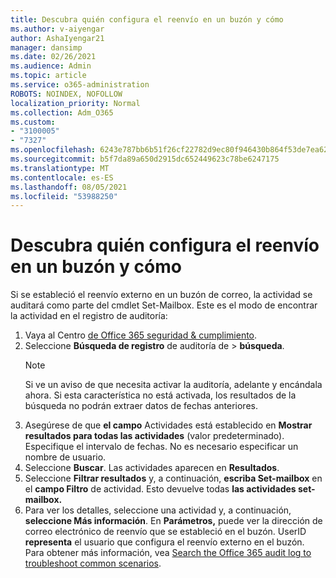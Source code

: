 ```yaml
---
title: Descubra quién configura el reenvío en un buzón y cómo
ms.author: v-aiyengar
author: AshaIyengar21
manager: dansimp
ms.date: 02/26/2021
ms.audience: Admin
ms.topic: article
ms.service: o365-administration
ROBOTS: NOINDEX, NOFOLLOW
localization_priority: Normal
ms.collection: Adm_O365
ms.custom:
- "3100005"
- "7327"
ms.openlocfilehash: 6243e787bb6b51f26cf22782d9ec80f946430b864f53de7ea626b7166a674d2c
ms.sourcegitcommit: b5f7da89a650d2915dc652449623c78be6247175
ms.translationtype: MT
ms.contentlocale: es-ES
ms.lasthandoff: 08/05/2021
ms.locfileid: "53988250"
---
```

# <a name="find-out-who-set-up-forwarding-on-a-mailbox-and-how"></a>Descubra quién configura el reenvío en un buzón y cómo

Si se estableció el reenvío externo en un buzón de correo, la actividad se auditará como parte del cmdlet Set-Mailbox. Este es el modo de encontrar la actividad en el registro de auditoría:

1. Vaya al Centro [de Office 365 seguridad & cumplimiento](https://go.microsoft.com/fwlink/p/?linkid=2077143).
1. Seleccione **Búsqueda de registro** de auditoría de >  **búsqueda**.
    > [!NOTE]
    > Si ve un aviso de que necesita activar la auditoría, adelante y encándala ahora. Si esta característica no está activada, los resultados de la búsqueda no podrán extraer datos de fechas anteriores.
1. Asegúrese de que **el campo** Actividades está establecido en **Mostrar resultados para todas las actividades** (valor predeterminado). Especifique el intervalo de fechas. No es necesario especificar un nombre de usuario.
1. Seleccione **Buscar**. Las actividades aparecen en **Resultados**.
1. Seleccione **Filtrar resultados** y, a continuación, **escriba Set-mailbox** en el **campo Filtro** de actividad. Esto devuelve todas **las actividades set-mailbox.**
1. Para ver los detalles, seleccione una actividad y, a continuación, **seleccione Más información**. En **Parámetros,** puede ver la dirección de correo electrónico de reenvío que se estableció en el buzón. UserID **representa** el usuario que configura el reenvío externo en el buzón.
Para obtener más información, vea [Search the Office 365 audit log to troubleshoot common scenarios](https://go.microsoft.com/fwlink/?linkid=2103944).